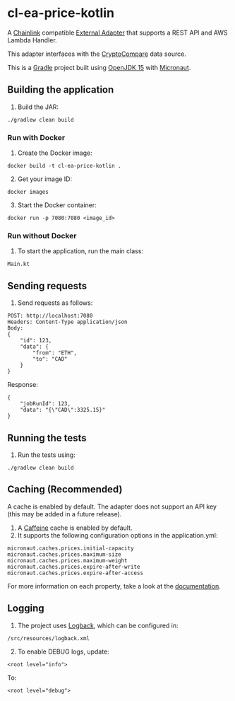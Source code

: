 # cl-ea-price-kotlin

A [Chainlink](https://chain.link/) compatible [External Adapter](https://docs.chain.link/docs/external-adapters/) that supports a REST API and AWS Lambda Handler.

This adapter interfaces with the [CryptoCompare](https://min-api.cryptocompare.com/data/price) data source.

This is a [Gradle](https://gradle.org/) project built using [OpenJDK 15](https://openjdk.java.net/projects/jdk/15/) with [Micronaut](https://micronaut.io/).

## Building the application

1. Build the JAR:
```
./gradlew clean build
```

### Run with Docker
1. Create the Docker image:
```
docker build -t cl-ea-price-kotlin .
```
2. Get your image ID:
```
docker images
```
3. Start the Docker container:
```
docker run -p 7080:7080 <image_id> 
```
### Run without Docker
1. To start the application, run the main class:
```
Main.kt
```

## Sending requests
1. Send requests as follows:
```
POST: http://localhost:7080
Headers: Content-Type application/json
Body:
{
    "id": 123,
    "data": {
        "from": "ETH",
        "to": "CAD"
    }
}
```
Response:
```
{
    "jobRunId": 123,
    "data": "{\"CAD\":3325.15}"
}
```
## Running the tests
1. Run the tests using:
```
./gradlew clean build
```

## Caching (Recommended)

A cache is enabled by default. The adapter does not support an API key (this may be added in a future release).

1. A [Caffeine](https://github.com/ben-manes/caffeine) cache is enabled by default.
2. It supports the following configuration options in the application.yml:
```
micronaut.caches.prices.initial-capacity
micronaut.caches.prices.maximum-size
micronaut.caches.prices.maximum-weight
micronaut.caches.prices.expire-after-write
micronaut.caches.prices.expire-after-access
```
For more information on each property, take a look at the [documentation](https://micronaut-projects.github.io/micronaut-cache/latest/api/io/micronaut/cache/CacheConfiguration.html).

## Logging
1. The project uses [Logback](https://logback.qos.ch/), which can be configured in:
```
/src/resources/logback.xml
```
2. To enable DEBUG logs, update:
```
<root level="info">
```
To:
```
<root level="debug">
```

